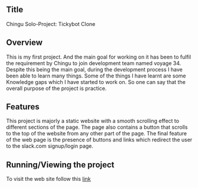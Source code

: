 ## Title
Chingu Solo-Project: Tickybot Clone
## Overview
This is my first project. And the main goal for working on it has been to fulfil the requirement by Chingu to join development team named voyage 34. Despite this being the main goal, during the development process I have been able to learn many things. Some of the things I have learnt are some Knowledge gaps which I have started to work on. So one can say that the overall purpose of the project is practice.
## Features
This project is majorly a static website with a smooth scrolling effect to different sections of the page.
The page also contains a button that scrolls to the top of the website from any other part of the page.
The final feature of the web page is the presence of buttons and links which redirect the user to the slack.com signup/login page. 
## Running/Viewing the project
To visit the web site follow this [link](https://ticketbot-clone.herokuapp.com/index.html)

